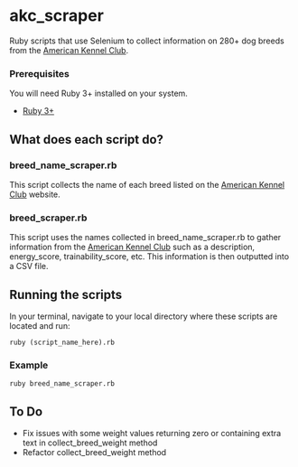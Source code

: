 # akc_scraper

Ruby scripts that use Selenium to collect information on 280+ dog breeds from the [American Kennel Club](https://www.akc.org/).

### Prerequisites

You will need Ruby 3+ installed on your system.
- [Ruby 3+](https://www.ruby-lang.org/en/documentation/installation/)

## What does each script do?

### breed_name_scraper.rb
This script collects the name of each breed listed on the [American Kennel Club](https://www.akc.org/) website.

### breed_scraper.rb
This script uses the names collected in breed_name_scraper.rb to gather information from the [American Kennel Club](https://www.akc.org/) such as a description, energy_score, trainability_score, etc. This information is then outputted into a CSV file.
    
## Running the scripts

In your terminal, navigate to your local directory where these scripts are located and run:
    
    
    ruby (script_name_here).rb
 
 ### Example
    
    ruby breed_name_scraper.rb

## To Do

 * Fix issues with some weight values returning zero or containing extra text in collect_breed_weight method
 * Refactor collect_breed_weight method


